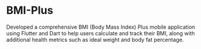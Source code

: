 # BMI-Plus
Developed a comprehensive BMI (Body Mass Index) Plus mobile application using Flutter and Dart to help users calculate and track their BMI, along with additional health metrics such as ideal weight and body fat percentage. 
